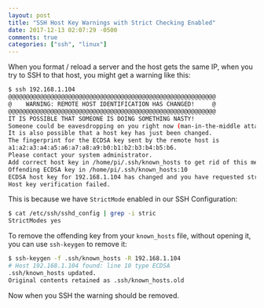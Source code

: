 ```yaml
---
layout: post
title: "SSH Host Key Warnings with Strict Checking Enabled"
date: 2017-12-13 02:07:29 -0500
comments: true
categories: ["ssh", "linux"] 
---
```


When you format / reload a server and the host gets the same IP, when you try to SSH to that host, you might get a warning like this:

```bash
$ ssh 192.168.1.104
@@@@@@@@@@@@@@@@@@@@@@@@@@@@@@@@@@@@@@@@@@@@@@@@@@@@@@@@@@@
@    WARNING: REMOTE HOST IDENTIFICATION HAS CHANGED!     @
@@@@@@@@@@@@@@@@@@@@@@@@@@@@@@@@@@@@@@@@@@@@@@@@@@@@@@@@@@@
IT IS POSSIBLE THAT SOMEONE IS DOING SOMETHING NASTY!
Someone could be eavesdropping on you right now (man-in-the-middle attack)!
It is also possible that a host key has just been changed.
The fingerprint for the ECDSA key sent by the remote host is
a1:a2:a3:a4:a5:a6:a7:a8:a9:b0:b1:b2:b3:b4:b5:b6.
Please contact your system administrator.
Add correct host key in /home/pi/.ssh/known_hosts to get rid of this message.
Offending ECDSA key in /home/pi/.ssh/known_hosts:10
ECDSA host key for 192.168.1.104 has changed and you have requested strict checking.
Host key verification failed.
```

This is because we have `StrictMode` enabled in our SSH Configuration:

```bash
$ cat /etc/ssh/sshd_config | grep -i stric
StrictModes yes
```

To remove the offending key from your `known_hosts` file, without opening it, you can use `ssh-keygen` to remove it:

```bash
$ ssh-keygen -f .ssh/known_hosts -R 192.168.1.104
# Host 192.168.1.104 found: line 10 type ECDSA
.ssh/known_hosts updated.
Original contents retained as .ssh/known_hosts.old
```

Now when you SSH the warning should be removed.
